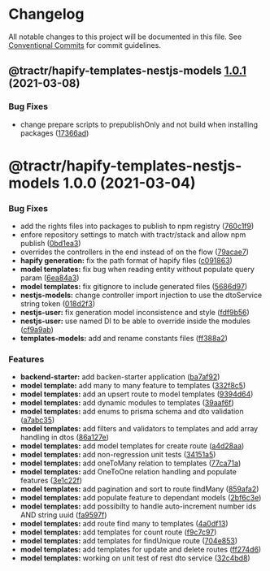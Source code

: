 # Changelog

All notable changes to this project will be documented in this file. See
[Conventional Commits](https://conventionalcommits.org) for commit guidelines.

## @tractr/hapify-templates-nestjs-models [1.0.1](https://github.com/tractr/stack/compare/@tractr/hapify-templates-nestjs-models@1.0.0...@tractr/hapify-templates-nestjs-models@1.0.1) (2021-03-08)


### Bug Fixes

* change prepare scripts to prepublishOnly and not build when installing packages ([17366ad](https://github.com/tractr/stack/commit/17366ada324f19b5a853a96a01f42996a43385b8))

# @tractr/hapify-templates-nestjs-models 1.0.0 (2021-03-04)


### Bug Fixes

* add the rights files into packages to publish to npm registry ([760c1f9](https://github.com/tractr/stack/commit/760c1f98da944f39f821c7d4e30847e229bba44d))
* enfore repository settings to match with tractr/stack and allow npm publish ([0bd1ea3](https://github.com/tractr/stack/commit/0bd1ea38f5c1fc5f88e5611b214de8418bd59bdc))
* overrides the controllers in the end instead of on the flow ([79acae7](https://github.com/tractr/stack/commit/79acae79cfd8dff632ba686d15eb8c4e5c62669d))
* **hapify generation:** fix the path format of hapify files ([c091863](https://github.com/tractr/stack/commit/c0918634696ff9848cb6803b8a3ea25daf3e2e92))
* **model templates:** fix bug when reading entity without populate query param ([6ea84a3](https://github.com/tractr/stack/commit/6ea84a3bb5b87c67fbf28543188a061618973519))
* **model templates:** fix gitignore to include generated files ([5686d97](https://github.com/tractr/stack/commit/5686d97046b01163e7f72026c96a2903802b2e65))
* **nestjs-models:** change controller import injection to use the dtoService string token ([018d2f3](https://github.com/tractr/stack/commit/018d2f3019832dace8b714a0b7b38f97ebf99270))
* **nestjs-user:** fix generation model inconsistence and style ([fdf9b56](https://github.com/tractr/stack/commit/fdf9b56a8755231f51d50f551c03a3baaf377c61))
* **nestjs-user:** use named DI to be able to override inside the modules ([cf9a9ab](https://github.com/tractr/stack/commit/cf9a9abb9e101b9e83107b613d628639f15e9ed0))
* **templates-models:** add and rename constants files ([ff388a2](https://github.com/tractr/stack/commit/ff388a26396c9908c72e8a6cf2ee5c8faf368460))


### Features

* **backend-starter:** add backen-starter application ([ba7af92](https://github.com/tractr/stack/commit/ba7af928cd5296ac3a3264d0c2be93d25fe6aedd))
* **model template:** add many to many feature to templates ([332f8c5](https://github.com/tractr/stack/commit/332f8c5982f7102466e8b66451e41db1171a095e))
* **model templates:** add an upsert route to model templates ([9394d64](https://github.com/tractr/stack/commit/9394d643396054b5ac8c6867ea1306dc6acdd9c4))
* **model templates:** add dynamic modules to templates ([39aaf6f](https://github.com/tractr/stack/commit/39aaf6f0f3a90c1ea8850a82dabb08be6b2d6db8))
* **model templates:** add enums to prisma schema and dto validation ([a7abc35](https://github.com/tractr/stack/commit/a7abc35d79498e8db4cf0a71d10dca90fed51de1))
* **model templates:** add filters and validators to templates and add array handling in dtos ([86a127e](https://github.com/tractr/stack/commit/86a127ed91126e3702f13f4c186415548bd44714))
* **model templates:** add model templates for create route ([a4d28aa](https://github.com/tractr/stack/commit/a4d28aa52badebd88186158d51ffe78d4c514dbf))
* **model templates:** add non-regression unit tests ([34151a5](https://github.com/tractr/stack/commit/34151a5b6b5a8ffc7b0a11e4a072975e05b7ec72))
* **model templates:** add oneToMany relation to templates ([77ca71a](https://github.com/tractr/stack/commit/77ca71a26d8c6ba23c4a16bad15520e5c3843b1f))
* **model templates:** add OneToOne relation handling and populate features ([3e1c22f](https://github.com/tractr/stack/commit/3e1c22f016e7ce96986623165e8ceed1dfcd8aa6))
* **model templates:** add pagination and sort to route findMany ([859afa2](https://github.com/tractr/stack/commit/859afa24057902a9bafc7fe00baa892951381e0c))
* **model templates:** add populate feature to dependant models ([2bf6c3e](https://github.com/tractr/stack/commit/2bf6c3e43a18bd47f94472df50991f855827b738))
* **model templates:** add possibilty to handle auto-increment number ids AND string uuid ([fa9597f](https://github.com/tractr/stack/commit/fa9597f9c7064dc47a67c2ef2c60194cc00b701e))
* **model templates:** add route find many to templates ([4a0df13](https://github.com/tractr/stack/commit/4a0df13fe9b5c20bcd53db8644d52f57fa306cc4))
* **model templates:** add templates for count route ([f9c7c97](https://github.com/tractr/stack/commit/f9c7c97b9d1b62303fbe58e23cea2669e1434be3))
* **model templates:** add templates for findUnique route ([704e853](https://github.com/tractr/stack/commit/704e8538e2d93e40d3829522e665f09addef332c))
* **model templates:** add templates for update and delete routes ([ff274d6](https://github.com/tractr/stack/commit/ff274d6a06be74ab72c5e196560076bb4dddc930))
* **model templates:** working on unit test of rest dto service ([32c4bd8](https://github.com/tractr/stack/commit/32c4bd8624147565419cd8416763569ead397359))
